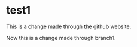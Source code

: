 # test1

This is a change made through the github website.

Now this is a change made through branch1.